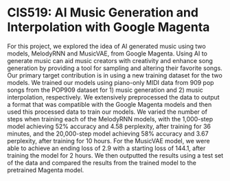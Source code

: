 # CIS519: AI Music Generation and Interpolation with Google Magenta

For this project, we explored the idea of AI generated music using two models, MelodyRNN and MusicVAE, from Google Magenta. Using AI to generate music can aid music creators with creativity and enhance song generation by providing a tool for sampling and altering their favorite songs. Our primary target contribution is in using a new training dataset for the two models. We trained our models using piano-only MIDI data from 909 pop songs from the POP909 dataset for 1) music generation and 2) music interpolation, respectively. We extensively preprocessed the data to output a format that was compatible with the Google Magenta models and then used this processed data to train our models. We varied the number of steps when training each of the MelodyRNN models, with the 1,000-step model achieving 52% accuracy and 4.58 perplexity, after training for 36 minutes, and the 20,000-step model achieving 58% accuracy and 3.67 perplexity, after training for 10 hours. For the MusicVAE model, we were able to achieve an ending loss of 2.9 with a starting loss of 144.1, after training the model for 2 hours. We then outputted the results using a test set of the data and compared the results from the trained model to the pretrained Magenta model. 
